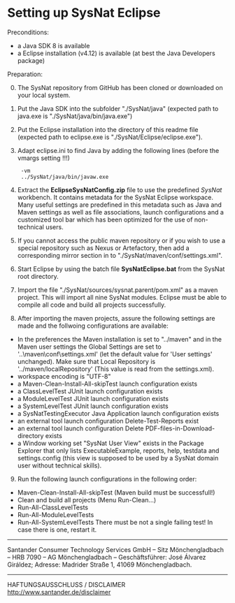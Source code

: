 Setting up SysNat Eclipse
=========================

Preconditions:
- a Java SDK 8 is available
- a Eclipse installation (v4.12) is available (at best the Java Developers package)

Preparation:

0. The SysNat repository from GitHub has been cloned or downloaded on your local system.

1. Put the Java SDK into the subfolder "./SysNat/java" (expected path to java.exe is "./SysNat/java/bin/java.exe")

2. Put the Eclipse installation into the directory of this readme file (expected path to eclipse.exe is "./SysNat/Eclipse/eclipse.exe"). 

3. Adapt eclipse.ini to find Java by adding the following lines (before the vmargs setting !!!)

        -vm
        ../SysNat/java/bin/javaw.exe
                              
4. Extract the **EclipseSysNatConfig.zip** file to use the predefined *SysNat* workbench. It contains metadata for the SysNat Eclipse workspace. Many useful settings are predefined in this metadata such as Java and Maven settings as well as file associations, launch configurations and a customized tool bar which has been optimized for the use of non-technical users.

5. If you cannot access the public maven repository or if you wish to use a special repository such as Nexus or Artefactory, then add a corresponding mirror section in to "./SysNat/maven/conf/settings.xml".

6. Start Eclipse by using the batch file **SysNatEclipse.bat** from the SysNat root directory. 

7. Import the file "./SysNat/sources/sysnat.parent/pom.xml" as a maven project. This will import all nine SysNat modules. Eclipse must be able to compile all code  and build all projects successfully.

8. After importing the maven projects, assure the following settings are made and the follwoing configurations are available:
- In the preferences the Maven installation is set to "../maven" and in the Maven user settings the Global Settings are set to '..\maven\conf\settings.xml' (let the default value for 'User settings' unchanged). Make sure that Local Repository is '../maven/localRepository' (This value is read from the settings.xml). 
- workspace encoding is  "UTF-8"
- a Maven-Clean-Install-All-skipTest launch configuration exists
- a ClassLevelTest JUnit launch configuration exists
- a ModuleLevelTest JUnit launch configuration exists
- a SystemLevelTest JUnit launch configuration exists
- a SysNatTestingExecutor Java Application launch configuration exists
- an external tool launch configuration Delete-Test-Reports exist
- an external tool launch configuration Delete PDF-files-in-Download-directory exists
- a Window working set "SysNat User View" exists in the Package Explorer that only lists ExecutableExample, reports, help, testdata and settings.config (this view is supposed to be used by a SysNat domain user without technical skills).


9. Run the following launch configurations in the following order:
- Maven-Clean-Install-All-skipTest (Maven build must be successfull!)
- Clean and build all projects (Menu Run-Clean...)
- Run-All-ClassLevelTests 
- Run-All-ModuleLevelTests 
- Run-All-SystemLevelTests 
There must be not a single failing test! In case there is one, restart it.

________________________________________
Santander Consumer Technology Services GmbH – Sitz Mönchengladbach – HRB 7090 – AG Mönchengladbach – Geschäftsführer: José Álvarez Giráldez; Adresse: Madrider Straße 1, 41069 Mönchengladbach.
________________________________________
HAFTUNGSAUSSCHLUSS / DISCLAIMER
http://www.santander.de/disclaimer 
